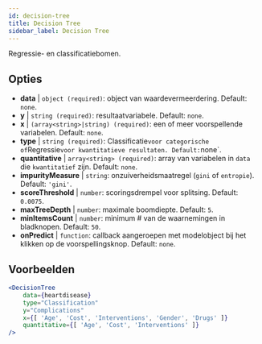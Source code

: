 ```yaml
---
id: decision-tree
title: Decision Tree
sidebar_label: Decision Tree
---
```


Regressie- en classificatiebomen.

## Opties

* __data__ | `object (required)`: object van waardevermeerdering. Default: `none`.
* __y__ | `string (required)`: resultaatvariabele. Default: `none`.
* __x__ | `(array<string>|string) (required)`: een of meer voorspellende variabelen. Default: `none`.
* __type__ | `string (required)`: Classificatie` voor categorische of `Regressie` voor kwantitatieve resultaten. Default: `none`.
* __quantitative__ | `array<string> (required)`: array van variabelen in `data` die `kwantitatief` zijn. Default: `none`.
* __impurityMeasure__ | `string`: onzuiverheidsmaatregel (`gini` of `entropie`). Default: `'gini'`.
* __scoreThreshold__ | `number`: scoringsdrempel voor splitsing. Default: `0.0075`.
* __maxTreeDepth__ | `number`: maximale boomdiepte. Default: `5`.
* __minItemsCount__ | `number`: minimum # van de waarnemingen in bladknopen. Default: `50`.
* __onPredict__ | `function`: callback aangeroepen met modelobject bij het klikken op de voorspellingsknop. Default: `none`.


## Voorbeelden

```jsx live
<DecisionTree 
    data={heartdisease} 
    type="Classification"
    y="Complications"
    x={[ 'Age', 'Cost', 'Interventions', 'Gender', 'Drugs' ]}
    quantitative={[ 'Age', 'Cost', 'Interventions' ]}
/>
```

